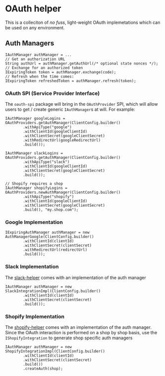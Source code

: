 # OAuth helper

This is a colleciton of _no fuss_, light-weight OAuth
implemetations which can be used on any environment.

## Auth Managers

```
IAuthManager authManager = ...
// Get an authorization URL
String authUrl = authManager.getAuthUrl(/* optional state nonces */);
// Exchange for an authorized token
IExpiringToken token = authManager.exchange(code);
// Refresh when the time comes:
IExpiringToken refreshedToken = authManager.refresh(token);
```

### OAuth SPI (Service Provider Interface)

The `oauth-spi` package will bring in the `OAuthProvider` SPI, which will
allow users to get / create generic `IAuthManager`s at will. For example:

```
IAuthManager googleLogins = OAuthProviders.getAuthManager(ClientConfig.builder()
        .withApiType("google")
        .withClientId(googleClientId)
        .withClientSecret(googleClientSecret)
        .withRedirectUrl(googleRedirectUrl)
        .build());

IAuthManager slackLogins = OAuthProviders.getAuthManager(ClientConfig.builder()
        .withApiType("slack")
        .withClientId(googleClientId)
        .withClientSecret(googleClientSecret)
        .build());

// Shopify requires a shop
IAuthManager shopifyLogins = OAuthProviders.newAuthManager(ClientConfig.builder()
        .withApiType("shopify")
        .withClientId(googleClientId)
        .withClientSecret(googleClientSecret)
        .build(), "my.shop.com");
```

### Google Implementation

```
IExpiringAuthManager authManager = new AuthManagerGoogle(ClientConfig.builder()
        .withClientId(clientId)
        .withClientSecret(clientSecret)
        .withRedirectUrl(redirectUrl)
        .build());
```

### Slack Implementation

The [slack-helper][1] comes with an implementation of the auth manager

```
IAuthManager authManager = new SlackIntegrationImpl(ClientConfig.builder()
        .withClientId(clientId)
        .withClientSecret(clientSecret)
        .build());
```

### Shopify Implementation

The [shopify-helper][2] comes with an implementation of the auth manager.
Since the OAuth interaction is performed on a shop by shop basis, use
the `IShopifyIntegration` to generate shop specific auth managers

```
IAuthManager authManager = new ShopifyIntegrationImpl(ClientConfig.builder()
        .withClientId(clientId)
        .withClientSecret(clientSecret)
        .build())
        .createAuth(shop);
```

[1]: https://github.com/philcali/slack-helper
[2]: https://github.com/philcali/shopify-helper

